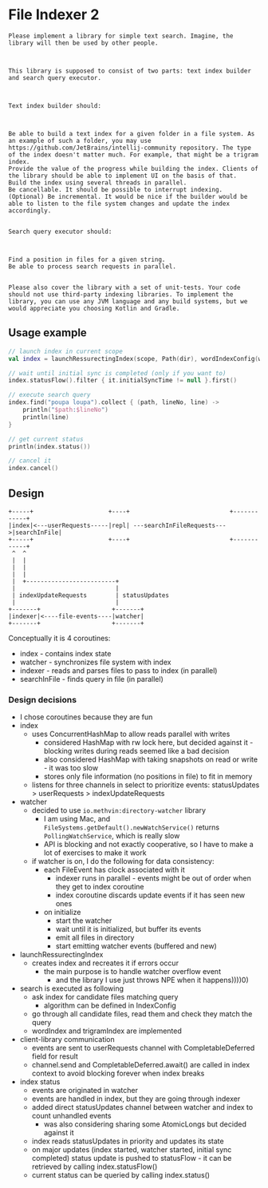 # File Indexer 2

```
Please implement a library for simple text search. Imagine, the library will then be used by other people.



This library is supposed to consist of two parts: text index builder and search query executor.



Text index builder should:



Be able to build a text index for a given folder in a file system. As an example of such a folder, you may use https://github.com/JetBrains/intellij-community repository. The type of the index doesn't matter much. For example, that might be a trigram index.
Provide the value of the progress while building the index. Clients of the library should be able to implement UI on the basis of that.
Build the index using several threads in parallel.
Be cancellable. It should be possible to interrupt indexing.
(Optional) Be incremental. It would be nice if the builder would be able to listen to the file system changes and update the index accordingly.


Search query executor should:



Find a position in files for a given string.
Be able to process search requests in parallel.


Please also cover the library with a set of unit-tests. Your code should not use third-party indexing libraries. To implement the library, you can use any JVM language and any build systems, but we would appreciate you choosing Kotlin and Gradle.
```

## Usage example

```kotlin
// launch index in current scope
val index = launchRessurectingIndex(scope, Path(dir), wordIndexConfig(watcherEnabled = true))

// wait until initial sync is completed (only if you want to)
index.statusFlow().filter { it.initialSyncTime != null }.first()

// execute search query
index.find("poupa loupa").collect { (path, lineNo, line) ->
    println("$path:$lineNo")
    println(line)
}

// get current status
println(index.status())

// cancel it
index.cancel()
```

## Design

```
+-----+                     +----+                            +------------+
|index|<---userRequests-----|repl| ---searchInFileRequests--->|searchInFile|
+-----+                     +----+                            +------------+
 ^  ^
 |  |
 |  |
 |  |
 |  +-------------------------+
 |                            |
 | indexUpdateRequests        | statusUpdates
 |                            |
+-------+                    +-------+
|indexer|<----file-events----|watcher|
+-------+                    +-------+

```

Conceptually it is 4 coroutines:

* index - contains index state
* watcher - synchronizes file system with index
* indexer - reads and parses files to pass to index (in parallel)
* searchInFile - finds query in file (in parallel)

### Design decisions

* I chose coroutines because they are fun
* index
    * uses ConcurrentHashMap to allow reads parallel with writes
        * considered HashMap with rw lock here, but decided against it - blocking writes during reads seemed like a bad
          decision
        * also considered HashMap with taking snapshots on read or write - it was too slow
        * stores only file information (no positions in file) to fit in memory
    * listens for three channels in select to prioritize events: statusUpdates > userRequests > indexUpdateRequests
* watcher
    * decided to use `io.methvin:directory-watcher` library
        * I am using Mac, and `FileSystems.getDefault().newWatchService()` returns `PollingWatchService`, which is
          really slow
        * API is blocking and not exactly cooperative, so I have to make a lot of exercises to make it work
    * if watcher is on, I do the following for data consistency:
        * each FileEvent has clock associated with it
            * indexer runs in parallel - events might be out of order when they get to index coroutine
            * index coroutine discards update events if it has seen new ones
        * on initialize
            * start the watcher
            * wait until it is initialized, but buffer its events
            * emit all files in directory
            * start emitting watcher events (buffered and new)
* launchRessurectingIndex
    * creates index and recreates it if errors occur
        * the main purpose is to handle watcher overflow event
            * and the library I use just throws NPE when it happens))))0)
* search is executed as following
    * ask index for candidate files matching query
        * algorithm can be defined in IndexConfig
    * go through all candidate files, read them and check they match the query
    * wordIndex and trigramIndex are implemented
* client-library communication
    * events are sent to userRequests channel with CompletableDeferred field for result
    * channel.send and CompletableDeferred.await() are called in index context to avoid blocking forever when index
      breaks
* index status
    * events are originated in watcher
    * events are handled in index, but they are going through indexer
    * added direct statusUpdates channel between watcher and index to count unhandled events
        * was also considering sharing some AtomicLongs but decided against it
    * index reads statusUpdates in priority and updates its state
    * on major updates (index started, watcher started, initial sync completed) status update is pushed to statusFlow -
      it can be retrieved by calling index.statusFlow()
    * current status can be queried by calling index.status()